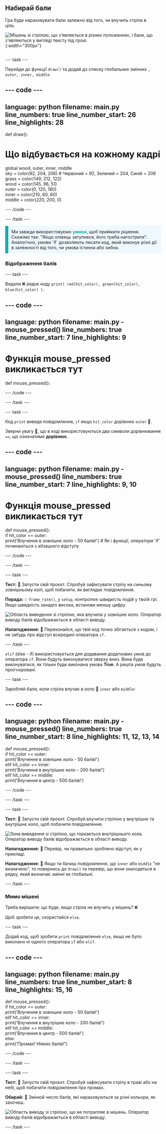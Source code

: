 ## Набирай бали

<div style="display: flex; flex-wrap: wrap">
<div style="flex-basis: 200px; flex-grow: 1; margin-right: 15px;">
Гра буде нараховувати бали залежно від того, чи влучить стріла в ціль.
</div>
<div>

![Мішень зі стрілою, що з'являється в різних положеннях, і бали, що з'являються у вигляді тексту під грою.](images/points-scored.gif){:width="300px"}

</div>
</div>

--- task ---

Перейди до функції `draw()` та додай до списку глобальних змінних `, outer, inner, middle`.

--- code ---
---
language: python filename: main.py line_numbers: true line_number_start: 26
line_highlights: 28
---

def draw():
# Що відбувається на кожному кадрі
  global wood, outer, inner, middle    
sky = color(92, 204, 206) # Червоний = 92, Зелений = 204, Синій = 206    
grass = color(149, 212, 122)    
wood = color(145, 96, 51)    
outer = color(0, 120, 180)    
inner = color(210, 60, 60)   
middle = color(220, 200, 0)

--- /code ---

--- /task ---

<p style="border-left: solid; border-width:10px; border-color: #0faeb0; background-color: aliceblue; padding: 10px;">
Ми завжди використовуємо <span style="color: #0faeb0; font-weight: bold;"> умови</span>, щоб приймати рішення. Скажімо так: "Якщо олівець затупився, його треба нагострити". Аналогічно, умови `if` дозволяють писати код, який виконує різні дії в залежності від того, чи умова істинна або хибна.
</p>

### Відображення балів

--- task ---

Видали ❌ рядок коду `print( red(hit_color), green(hit_color), blue(hit_color) )`.

--- code ---
---
language: python filename: main.py - mouse_pressed() line_numbers: true line_number_start: 7
line_highlights: 9
---
# Функція mouse_pressed викликається тут
def mouse_pressed():


--- /code ---

--- /task ---

--- task ---

Код `print` виведе повідомлення, `if` якщо `hit_color` дорівнює `outer` 🎯.

Зверни увагу 👀, що в коді використовуються два символи дорівнювання `==`, що означатиме **дорівнює**.

--- code ---
---
language: python filename: main.py - mouse_pressed() line_numbers: true line_number_start: 7
line_highlights: 9, 10
---

# Функція mouse_pressed викликається тут
def mouse_pressed():     
if hit_color == outer:      
print('Влучення в зовнішнє коло - 50 балів!') # Як і функції, оператори 'if' починаються з абзацного відступу

--- /code ---

--- /task ---

--- task ---

**Тест:** 🔄 Запусти свій проєкт. Спробуй зафіксувати стрілу на синьому зовнішньому колі, щоб побачити, як виглядає повідомлення.

**Порада:** 💡 `frame_rate()`, у `setup`, контролює швидкість подій у твоїй грі. Якщо швидкість занадто висока, встанови меншу цифру.

![Область виведення зі стрілою, яка влучила у зовнішнє коло. Оператор виводу балів відображається в області виводу.](images/blue-points.png)

**Налагодження:** 🐞 Переконайся, що твій код точно збігається з кодом, і не забудь про відступ всередині оператора `if`.

--- /task ---

`elif` (else - if) використовується для додавання додаткових умов до оператора `if`. Вони будуть виконуватися зверху вниз. Вона буде виконуватися, як тільки буде виконана умова **True**. А решта умов будуть проігноровані.

--- task ---

Заробляй бали, коли стріла влучає в коло 🎯 `inner` або `middle`:

--- code ---
---
language: python filename: main.py - mouse_pressed() line_numbers: true line_number_start: 8
line_highlights: 11, 12, 13, 14
---

def mouse_pressed():    
if hit_color == outer:    
print('Влучення в зовнішнє коло - 50 балів!')    
elif hit_color == inner:    
print('Влучення в внутрішнє коло - 200 балів!')   
elif hit_color == middle:    
print('Влучення в центр - 500 балів!')

--- /code ---

--- /task ---

--- task ---

**Тест:** 🔄 Запусти свій проєкт. Спробуй влучити стрілою у внутрішнє та внутрішнє коло, щоб побачити повідомлення.

![Зона виведення зі стрілою, що торкається внутрішнього кола. Оператор виводу балів відображається в області виводу.](images/yellow-points.png)

**Налагодження:** 🐞 Перевір, чи правильно зроблено відступ, як у прикладі.

**Налагодження:** 🐞 Якщо ти бачиш повідомлення, що `inner` або `middle` "не визначено", то повернись до `draw()` та перевір, що вони знаходяться в рядку, який визначає змінні як глобальні.

--- /task ---

### Мимо мішені

Треба вирішити: що буде, якщо стріла не влучить у мішень? ❌

Щоб зробити це, скористайся `else`.

--- task ---

Додай код, щоб зробити `print` повідомлення `else`, якщо не було виконано ні одного оператора `if` або `elif`.

--- code ---
---
language: python filename: main.py line_numbers: true line_number_start: 8
line_highlights: 15, 16
---

def mouse_pressed():    
if hit_color == outer:   
print('Влучення в зовнішнє коло - 50 балів!')   
elif hit_color == inner:   
print('Влучення в внутрішнє коло - 200 балів!')   
elif hit_color == middle:    
print('Влучення в центр - 500 балів!')   
else:   
print('Промах! Ніяких балів!")

--- /code ---

--- /task ---

--- task ---

**Тест:** 🔄 Запусти свій проєкт. Спробуй зафіксувати стрілу в траві або на небі, щоб побачити повідомлення про промах.

**Обирай:** 💭 Змінюй число балів, які нараховуються за різні кольори, як захочеш.

![Область виводу зі стрілою, що не потрапляє в мішень. Оператор виводу балів відображається в області виводу.](images/missed-points.png)

--- /task ---

